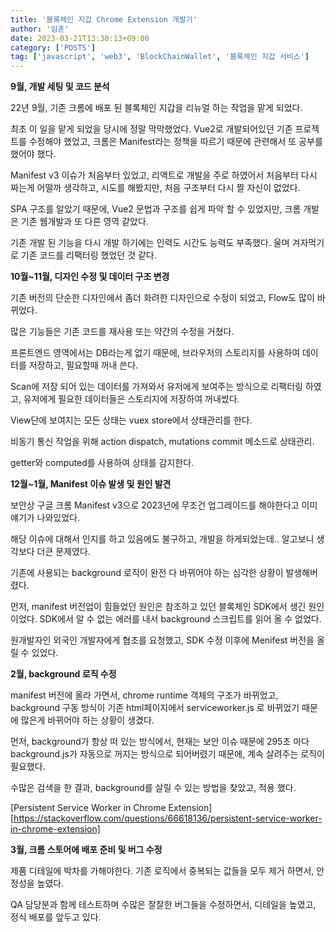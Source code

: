 ```yaml
---
title: '블록체인 지갑 Chrome Extension 개발기'
author: '임훈'
date: 2023-03-21T13:30:13+09:00
category: ['POSTS']
tag: ['javascript', 'web3', 'BlockChainWallet', '블록체인 지갑 서비스']
---
```


**9월, 개발 세팅 및 코드 분석**

22년 9월, 기존 크롬에 배포 된 블록체인 지갑을 리뉴얼 하는 작업을 맡게 되었다.

최초 이 일을 맡게 되었을 당시에 정말 막막했었다. Vue2로 개발되어있던 기존 프로젝트를 수정해야 했었고, 크롬은 Manifest라는 정책을 따르기 때문에 관련해서 또 공부를 했어야 했다.

Manifest v3 이슈가 처음부터 있었고, 리액트로 개발을 주로 하였어서 처음부터 다시 짜는게 어떨까 생각하고, 시도를 해봤지만, 처음 구조부터 다시 짤 자신이 없었다.

SPA 구조를 알았기 때문에, Vue2 문법과 구조를 쉽게 파악 할 수 있었지만, 크롬 개발은 기존 웹개발과 또 다른 영역 같았다.

기존 개발 된 기능을 다시 개발 하기에는 인력도 시간도 능력도 부족했다. 울며 겨자먹기로 기존 코드를 리팩터링 했었던 것 같다.

**10월~11월, 디자인 수정 및 데이터 구조 변경**

기존 버전의 단순한 디자인에서 좀더 화려한 디자인으로 수정이 되었고, Flow도 많이 바뀌었다.

많은 기능들은 기존 코드를 재사용 또는 약간의 수정을 거쳤다.

프론트엔드 영역에서는 DB라는게 없기 때문에, 브라우저의 스토리지를 사용하여 데이터를 저장하고, 필요할때 꺼내 쓴다.

Scan에 저장 되어 있는 데이터를 가져와서 유저에게 보여주는 방식으로 리팩터링 하였고, 유저에게 필요한 데이터들은 스토리지에 저장하여 꺼내썼다.

View단에 보여지는 모든 상태는 vuex store에서 상태관리를 한다.

비동기 통신 작업을 위해 action dispatch, mutations commit 메소드로 상태관리.

getter와 computed를 사용하여 상태를 감지한다.

**12월~1월, Manifest 이슈 발생 및 원인 발견**

보안상 구글 크롬 Manifest v3으로 2023년에 무조건 업그레이드를 해야한다고 이미 얘기가 나와있었다.

해당 이슈에 대해서 인지를 하고 있음에도 불구하고, 개발을 하게되었는데.. 알고보니 생각보다 더큰 문제였다.

기존에 사용되는 background 로직이 완전 다 바뀌어야 하는 심각한 상황이 발생해버렸다.

먼저, manifest 버전업이 힘들었던 원인은 참조하고 있던 블록체인 SDK에서 생긴 원인이었다. SDK에서 알 수 없는 에러를 내서 background 스크립트를 읽어 올 수 없었다.

원개발자인 외국인 개발자에게 협조를 요청했고, SDK 수정 이후에 Menifest 버전을 올릴 수 있었다.

**2월, background 로직 수정**

manifest 버전에 올라 가면서, chrome runtime 객체의 구조가 바뀌었고, background 구동 방식이 기존 html페이지에서 serviceworker.js 로 바뀌었기 때문에 많은게 바뀌어야 하는 상황이 생겼다.

먼저, background가 항상 떠 있는 방식에서, 현재는 보안 이슈 때문에 295초 마다 background.js가 자동으로 꺼지는 방식으로 되어버렸기 때문에, 계속 살려주는 로직이 필요했다.

수많은 검색을 한 결과, background를 살릴 수 있는 방법을 찾았고, 적용 했다.

[Persistent Service Worker in Chrome Extension][https://stackoverflow.com/questions/66618136/persistent-service-worker-in-chrome-extension]

**3월, 크롬 스토어에 배포 준비 및 버그 수정**

제품 디테일에 박차를 가해야한다. 기존 로직에서 중복되는 값들을 모두 제거 하면서, 안정성을 높였다.

QA 담당분과 함께 테스트하며 수많은 잘잘한 버그들을 수정하면서, 디테일을 높였고, 정식 배포를 앞두고 있다.
